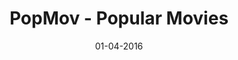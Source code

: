 ---
title: "PopMov - Popular Movies"
excerpt: "A responsive android application that fetches data from TheMovieDB api and show data to users using grid layout in cardview."

date: 01-04-2016

header:  
  teaser: /assets/images/portfolio-placeholder-th.jpg
  overlay_image: /assets/images/portfolio-placeholder.jpg
  overlay_color: "#000"
  overlay_filter: 0.6

sidebar:
  - title: "Role"
    image: /assets/images/bio-photo.jpg
    image_alt: "logo"
    text: "User Side Android Application"
  - title: "Responsibilities"
    text: "Add framework to the existing applications"
  - title: "Project Timeline"
    text: "Mar'16"
---